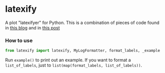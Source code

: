 # latexify

A plot "latexifyer" for Python. This is a combination of pieces of code found in [this blog](https://nipunbatra.github.io/blog/visualisation/2014/06/02/latexify.html) and in [this post](https://stackoverflow.com/questions/25210898/matplotlib-log-scale-tick-labels-minus-sign-too-long-in-latex-font)

### How to use

```python
from latexify import latexify, MyLogFormatter, format_labels, _example
```
Run `example()` to print out an example. If you want to format a `list_of_labels`, just to `list(map(format_labels, list_of_labels))`.
